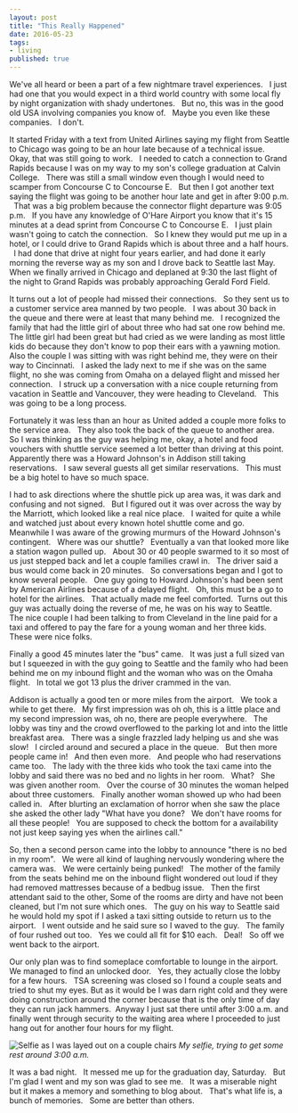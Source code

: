 ```yaml
--- 
layout: post 
title: "This Really Happened" 
date: 2016-05-23 
tags:
- living
published: true
--- 
```

 
We've all heard or been a part of a few nightmare travel experiences.  &nbsp; I just had one that you would expect in a third world country with some local fly by night organization with shady undertones.  &nbsp; But no, this was in the good old USA involving companies you know of. &nbsp; Maybe you even like these companies.  &nbsp; I don't. 

It started Friday with a text from United Airlines saying my flight from Seattle to Chicago was going to be an hour late because of a technical issue.  &nbsp; Okay, that was still going to work.  &nbsp; I needed to catch a connection to Grand Rapids because I was on my way to my son's college graduation at Calvin College.  &nbsp; There was still a small window even though I would need to scamper from Concourse C to Concourse E.  &nbsp; But then I got another text saying the flight was going to be another hour late and get in after 9:00 p.m.  &nbsp; That was a big problem because the connector flight departure was 9:05 p.m.  &nbsp; If you have any knowledge of O'Hare Airport you know that it's 15 minutes at a dead sprint from Concourse C to Concourse E.  &nbsp; I just plain wasn't going to catch the connection.  &nbsp; So I knew they would put me up in a hotel, or I could drive to Grand Rapids which is about three and a half hours.  &nbsp; I had done that drive at night four years earlier, and had done it early morning the reverse way as my son and I drove back to Seattle last May.  &nbsp; When we finally arrived in Chicago and deplaned at 9:30 the last flight of the night to Grand Rapids was probably approaching Gerald Ford Field. 
 
It turns out a lot of people had missed their connections.  &nbsp; So they sent us to a customer service area manned by two people. &nbsp;  I was about 30 back in the queue and there were at least that many behind me.  &nbsp; I recognized the family that had the little girl of about three who had sat one row behind me.  The little girl had been great but had cried as we were landing as most little kids do because they don't know to pop their ears with a yawning motion. &nbsp; Also the couple I was sitting with was right behind me, they were on their way to Cincinnati.   &nbsp; I asked the lady next to me if she was on the same flight, no she was coming from Omaha on a delayed flight and missed her connection.  &nbsp; I struck up a conversation with a nice couple returning from vacation in Seattle and Vancouver, they were heading to Cleveland.  &nbsp; This was going to be a long process. 
 
Fortunately it was less than an hour as United added a couple more folks to the service area.  &nbsp; They also took the back of the queue to another area.  &nbsp; So I was thinking as the guy was helping me, okay, a hotel and food vouchers with shuttle service seemed a lot better than driving at this point.  &nbsp; Apparently there was a Howard Johnson's in Addison still taking reservations.  &nbsp; I saw several guests all get similar reservations.  &nbsp; This must be a big hotel to have so much space. 
 
I had to ask directions where the shuttle pick up area was, it was dark and confusing and not signed.  &nbsp; But I figured out it was over across the way by the Marriott, which looked like a real nice place.  &nbsp; I waited for quite a while and watched just about every known hotel shuttle come and go.  &nbsp; Meanwhile I was aware of the growing murmurs of the Howard Johnson's contingent. &nbsp;  Where was our shuttle?  &nbsp; Eventually a van that looked more like a station wagon pulled up.  &nbsp; About 30 or 40 people swarmed to it so most of us just stepped back and let a couple families crawl in.  &nbsp; The driver said a bus would come back in 20 minutes. &nbsp; So conversations began and I got to know several people.  &nbsp; One guy going to Howard Johnson's had been sent by American Airlines because of a delayed flight.  &nbsp; Oh, this must be a go to hotel for the airlines.  &nbsp; That actually made me feel comforted.&nbsp;  Turns out this guy was actually doing the reverse of me, he was on his way to Seattle. &nbsp; The nice couple I had been talking to from Cleveland in the line paid for a taxi and offered to pay the fare for a young woman and her three kids.  &nbsp; These were nice folks.  
 
Finally a good 45 minutes later the "bus" came.  &nbsp; It was just a full sized van but I squeezed in with the guy going to Seattle and the family who had been behind me on my inbound flight and the woman who was on the Omaha flight. &nbsp; In total we got 13 plus the driver crammed in the van. 
 
Addison is actually a good ten or more miles from the airport.  &nbsp; We took a while to get there.  &nbsp; My first impression was oh oh, this is a little place and my second impression was, oh no, there are people everywhere.  &nbsp; The lobby was tiny and the crowd overflowed to the parking lot and into the little breakfast area.  &nbsp; There was a single frazzled lady helping us and she was slow! &nbsp; I circled around and secured a place in the queue.  &nbsp; But then more people came in! &nbsp; And then even more.  &nbsp; And people who had reservations came too.  &nbsp; The lady with the three kids who took the taxi came into the lobby and said there was no bed and no lights in her room.  &nbsp; What?  &nbsp; She was given another room.  &nbsp; Over the course of 30 minutes the woman helped about three customers. &nbsp; Finally another woman showed up who had been called in.  &nbsp; After blurting an exclamation of horror when she saw the place she asked the other lady "What have you done?  &nbsp; We don't have rooms for all these people!  &nbsp; You are supposed to check the bottom for a availability not just keep saying yes when the airlines call." 
 
So, then a second person came into the lobby to announce "there is no bed in my room".  &nbsp; We were all kind of laughing nervously wondering where the camera was.  &nbsp; We were certainly being punked!  &nbsp; The mother of the family from the seats behind me on the inbound flight wondered out loud if they had removed mattresses because of a bedbug issue.  &nbsp; Then the first attendant said to the other, Some of the rooms are dirty and have not been cleaned, but I'm not sure which ones.  &nbsp; The guy on his way to Seattle said he would hold my spot if I asked a taxi sitting outside to return us to the airport.  &nbsp; I went outside and he said sure so I waved to the guy.  &nbsp; The family of four rushed out too. &nbsp;  Yes we could all fit for $10 each.  &nbsp; Deal!  &nbsp; So off we went back to the airport.  
 
Our only plan was to find someplace comfortable to lounge in the airport.  &nbsp; We managed to find an unlocked door.  &nbsp; Yes, they actually close the lobby for a few hours.  &nbsp; TSA screening was closed so I found a couple seats and tried to shut my eyes.  But as it would be I was darn right cold and they were doing construction around the corner because that is the only time of day they can run jack hammers. &nbsp;Anyway I just sat there until after 3:00 a.m. and finally went through security to the waiting area where I proceeded to just hang out for another four hours for my flight. 

 ![Selfie as I was layed out on a couple chairs](https://cloud.githubusercontent.com/assets/19477681/15873144/0aae8d16-2cb2-11e6-9d1d-b94ac89cac69.jpg)
 *My selfie, trying to get some rest around 3:00 a.m.*
 
It was a bad night.  &nbsp; It messed me up for the graduation day, Saturday.  &nbsp; But I'm glad I went and my son was glad to see me.  &nbsp; It was a miserable night but it makes a memory and something to blog about.  &nbsp; That's what life is, a bunch of memories.  &nbsp; Some are better than others. 

